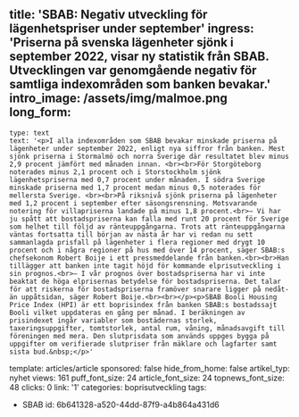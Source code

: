 title: 'SBAB: Negativ utveckling för lägenhetspriser under september'
ingress: 'Priserna på svenska lägenheter sjönk i september 2022, visar ny statistik från SBAB. Utvecklingen var genomgående negativ för samtliga indexområden som banken bevakar.'
intro_image: /assets/img/malmoe.png
long_form:
  -
    type: text
    text: '<p>I alla indexområden som SBAB bevakar minskade priserna på lägenheter under september 2022, enligt nya siffror från banken. Mest sjönk priserna i Stormalmö och norra Sverige där resultatet blev minus 2,9 procent jämfört med månaden innan. <br><br>För Storgöteborg noterades minus 2,1 procent och i Storstockholm sjönk lägenhetspriserna med 0,7 procent under månaden. I södra Sverige minskade priserna med 1,7 procent medan minus 0,5 noterades för mellersta Sverige. <br><br>På riksnivå sjönk priserna på lägenheter med 1,2 procent i september efter säsongsrensning. Motsvarande notering för villapriserna landade på minus 1,8 procent.<br>– Vi har ju spått att bostadspriserna kan falla med runt 20 procent för Sverige som helhet till följd av ränteuppgångarna. Trots att ränteuppgångarna väntas fortsatta till början av nästa år har vi redan nu sett sammanlagda prisfall på lägenheter i flera regioner med drygt 10 procent och i några regioner på hus med över 14 procent, säger SBAB:s chefsekonom Robert Boije i ett pressmeddelande från banken.<br><br>Han tillägger att banken inte tagit höjd för kommande elprisutveckling i sin prognos.<br>– I vår prognos över bostadspriserna har vi inte beaktat de höga elprisernas betydelse för bostadspriserna. Det talar för att riskerna för bostadspriserna framöver snarare ligger på nedåt- än uppåtsidan, säger Robert Boije.<br><br></p><p>SBAB Booli Housing Price Index (HPI) är ett boprisindex från banken SBAB:s bostadssajt Booli vilket uppdateras en gång per månad. I beräkningen av prisindexet ingår variabler som bostädernas storlek, taxeringsuppgifter, tomtstorlek, antal rum, våning, månadsavgift till föreningen med mera. Den slutprisdata som används uppges bygga på uppgifter om verifierade slutpriser från mäklare och lagfarter samt sista bud.&nbsp;</p>'
template: articles/article
sponsored: false
hide_from_home: false
artikel_typ: nyhet
views: 161
puff_font_size: 24
article_font_size: 24
topnews_font_size: 48
clicks: 0
link: '1'
categories: boprisutveckling
tags:
  - SBAB
id: 6b641328-a520-44dd-87f9-a4b864a431d6
